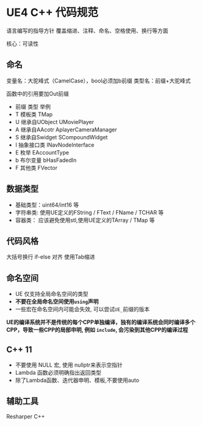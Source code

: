 # UE4 C++ 代码规范

语言编写的指导方针
覆盖缩进、注释、命名、空格使用、换行等方面

核心：可读性

## 命名

变量名：大驼峰式（CamelCase），bool必须加b前缀
类型名：前缀+大驼峰式

函数中的引用要加Out前缀


* 前缀			类型  			举例
* T 			模板类 			TMap
* U 			继承自UObject	UMoviePlayer
* A 			继承自AAcotr		AplayerCameraManager
* S  			继承自Swidget   	SCompoundWidget
* I 			抽象接口类		INavNodeInterface
* E 			枚举				EAccountType
* b 			布尔变量			bHasFadedIn
* F 			其他类			FVector

## 数据类型

* 基础类型：uint64/int16 等
* 字符串类: 使用UE定义的FString / FText / FName / TCHAR 等
* 容器类： 应该避免使用stl,使用UE定义的TArray / TMap 等

## 代码风格

大括号换行
if-else 对齐
使用Tab缩进

## 命名空间

* UE 仅支持全局命名空间的类型
* __不要在全局命名空间使用`using`声明__
* 一些宏在命名空间内可能会失效, 可以尝试`UE_`前缀的版本

__UE的编译系统并不是传统的每个CPP单独编译，独有的编译系统会同时编译多个CPP，导致一些CPP的局部申明, 例如 `include`, 会污染到其他CPP的编译过程__

## C++ 11

* 不要使用 NULL 宏, 使用 nullptr来表示空指针
* Lambda 函数必须明确指出返回类型
* 除了Lambda函数、迭代器申明、模板,不要使用auto

## 辅助工具
Resharper C++


